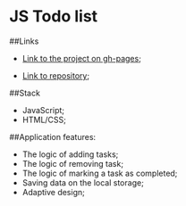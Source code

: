 # JS Todo list

##Links

- [Link to the project on gh-pages](https://calendar-react-solo.herokuapp.com/);

- [Link to repository](https://github.com/BohdanSolo/js-todo-list/settings/pages);



##Stack
- JavaScript;
- HTML/CSS;


##Application features:
- The logic of adding tasks;
- The logic of removing task;
- The logic of marking a task as completed;
- Saving data on the local storage;
- Adaptive design;